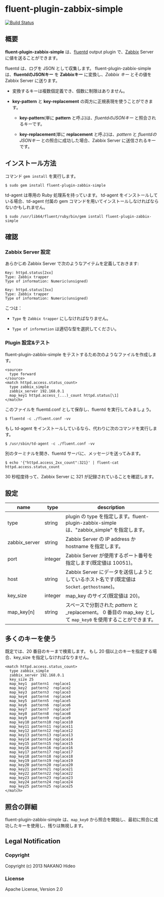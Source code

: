 # fluent-plugin-zabbix-simple

[![Build Status](https://travis-ci.org/fluent-plugins-nursery/fluent-plugin-zabbix-simple.svg?branch=master)](https://travis-ci.org/fluent-plugins-nursery/fluent-plugin-zabbix-simple)

## 概要

**fluent-plugin-zabbix-simple** は、[fluentd](http://fluentd.org/ "fluentd") output plugin で、[Zabbix](http://www.zabbix.com/ "Zabbix") Server に値を送ることができます。

fluentd は、ログを JSON として収集します。
fluent-plugin-zabbix-simple は、**fluentdのJSONキー** を **Zabbixキー** に変換し、_Zabbix キー_ とその値を Zabbix Server に送ります。

* 変換するキーは複数個定義でき、個数に制限はありません。

* **key-pattern** と **key-replacement** の両方に正規表現を使うことができます。

  * **key-pattern**(単に **pattern** と呼ぶ)は、_fluentdのJSONキー_ と照合されるキーです。

  * **key-replacement**(単に **replacement** と呼ぶ)は、_pattern_ と _fluentdのJSONキー_ との照合に成功した場合、Zabbix Server に送信されるキーです。

## インストール方法

コマンド `gem install` を実行します。

    $ sudo gem install fluent-plugin-zabbix-simple

td-agent は専用の Ruby 処理系を持っています。
td-agent をインストールしている場合、td-agent 付属の gem コマンドを用いてインストールしなければならないかもしれません。

    $ sudo /usr/lib64/fluent/ruby/bin/gem isntall fluent-plugin-zabbix-simple

## 確認

### Zabbix Server 設定

あらかじめ Zabbix Server で次のようなアイテムを定義しておきます:

    Key: httpd.status[2xx]
    Type: Zabbix trapper
    Type of information: Numeric(unsigned)

    Key: httpd.status[3xx]
    Type: Zabbix trapper
    Type of information: Numeric(unsigned)

こつは：

* `Type` を `Zabbix trapper` にしなければなりません。

* `Type of information` は適切な型を選択してください。

### Plugin 設定&テスト

fluent-plugin-zabbix-simple をテストするため次のようなファイルを作成します。

    <source>
      type forward
    </source>
    <match httpd.access.status_count>
      type zabbix_simple
      zabbix_server 192.168.0.1
      map_key1 httpd.access_(...)_count httpd.status[\1]
    </match>

このファイルを fluentd.conf として保存し、fluentd を実行してみましょう。

    $ fluentd -c ./fluent.conf -vv

もし td-agent をインストールしているなら、代わりに次のコマンドを実行します。

    $ /usr/sbin/td-agent -c ./fluent.conf -vv

別のターミナルを開き、fluentd サーバに、メッセージを送ってみます。

    $ echo '{"httpd.access_2xx_count":321}' | fluent-cat httpd.access.status_count

30 秒程度待って、Zabbix Server に 321 が記録されていることを確認します。

## 設定

name | type | description
-----|------|------
type | string | plugin の type を指定します。fluent-plugin-zabbix-simple は、"zabbix_simple" を指定します。
zabbix_server | string | Zabbix Server の IP address か hostname を指定します。
port | integer | Zabbix Server が使用するポート番号を指定します(既定値は 10051)。
host | string | Zabbix Server にデータを送信しようとしているホスト名です(既定値は `Socket.gethostname`)。
key_size | integer | map_key のサイズ(既定値は 20)。
map_key[n] | string | スペースで分割された _pattern_ と _replacement。 0 番目の map_key として `map_key0` を使用することができます。


## 多くのキーを使う

既定では、20 番目のキーまで検索します。
もし 20 個以上のキーを指定する場合、key_size を指定しなければなりません。

    <match httpd.access.status_count>
      type zabbix_simple
      zabbix_server 192.168.0.1
      key_size 25
      map_key1  pattern1  replace1
      map_key2  pattern2  replace2
      map_key3  pattern3  replace3
      map_key4  pattern4  replace4
      map_key5  pattern5  replace5
      map_key6  pattern6  replace6
      map_key7  pattern7  replace7
      map_key8  pattern8  replace8
      map_key9  pattern9  replace9
      map_key10 pattern10 replace10
      map_key11 pattern11 replace11
      map_key12 pattern12 replace12
      map_key13 pattern13 replace13
      map_key14 pattern14 replace14
      map_key15 pattern15 replace15
      map_key16 pattern16 replace16
      map_key17 pattern17 replace17
      map_key18 pattern18 replace18
      map_key19 pattern19 replace19
      map_key20 pattern20 replace20
      map_key21 pattern21 replace21
      map_key22 pattern22 replace22
      map_key23 pattern23 replace23
      map_key24 pattern24 replace24
      map_key25 pattern25 replace25
    </match>

## 照合の詳細

fluent-plugin-zabbix-simple は、`map_key0` から照合を開始し、最初に照合に成功したキーを使用し、残りは無視します。

## Legal Notification

### Copyright
Copyright (c) 2013 NAKANO Hideo

### License
Apache License, Version 2.0
